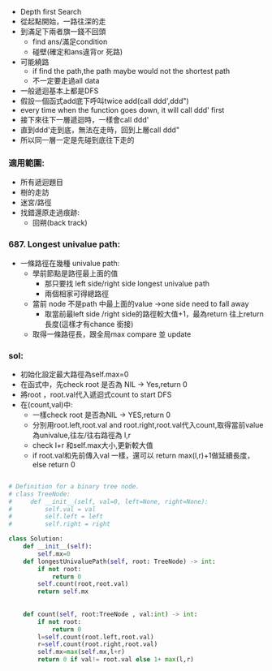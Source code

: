 - Depth first Search
- 從起點開始，一路往深的走
- 到滿足下兩者旗一錢不回頭
	- find ans/滿足condition
	- 碰壁(確定和ans違背or 死路)
- 可能繞路
	- if find the path,the path maybe would not the shortest path
	- 不一定要走過all data
- 一般遞迴基本上都是DFS
- 假設一個函式add底下呼叫twice add(call ddd',ddd")
- every time when the function goes down, it will call ddd' first
- 接下來往下一層遞迴時，一樣會call ddd'
- 直到ddd'走到底，無法在走時，回到上層call ddd"
- 所以同一層一定是先碰到底往下走的
### 適用範圍:
- 所有遞迴題目
- 樹的走訪
- 迷宮/路徑
- 找錯還原走過痕跡:
	- 回朔(back track)
### 687. Longest univalue path:
- 一條路徑在幾種 univalue path:
	- 學前節點是路徑最上面的值
		- 那只要找 left side/right side longest univalue path
		- 兩個相家可得總路徑
	- 當前 node 不是path 中最上面的value ->one side need to fall away
		- 取當前最left side /right side的路徑較大值+1，最為return 往上return 長度(這樣才有chance 銜接)
	- 取得一條路徑長，跟全局max compare 並 update
### sol:
- 初始化設定最大路徑為self.max=0
- 在函式中，先check root 是否為 NIL -> Yes,return 0
- 將root ，root.val代入遞迴式count to start DFS
- 在(count,val)中:
	- 一樣check root 是否為NIL -> YES,return 0
	- 分別用root.left,root.val and root.right,root.val代入count,取得當前value為univalue,往左/往右路徑為 l,r
	- check l+r 和self.max大小,更新較大值
	- if root.val和先前傳入val 一樣，還可以 return max(l,r)+1做延續長度，else return 0

```python

# Definition for a binary tree node.
# class TreeNode:
#     def __init__(self, val=0, left=None, right=None):
#         self.val = val
#         self.left = left
#         self.right = right

class Solution:
    def __init__(self):
        self.mx=0
    def longestUnivaluePath(self, root: TreeNode) -> int:
        if not root:
            return 0
        self.count(root,root.val)
        return self.mx
    
    
    def count(self, root:TreeNode , val:int) -> int:
        if not root:
            return 0
        l=self.count(root.left,root.val)
        r=self.count(root.right,root.val)
        self.mx=max(self.mx,l+r)
        return 0 if val!= root.val else 1+ max(l,r)
```






	